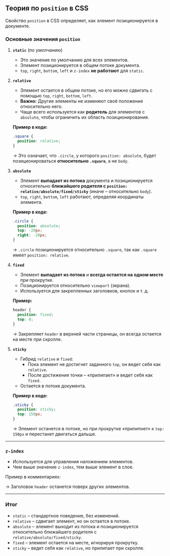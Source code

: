 ## Теория по `position` в CSS

Свойство `position` в CSS определяет, как элемент позиционируется в документе.

### Основные значения `position`

1.  **`static`** (по умолчанию)
    
    -   Это значение по умолчанию для всех элементов.
    -   Элемент позиционируется в общем потоке документа.
    -   `top`, `right`, `bottom`, `left` и `z-index` **не работают** для `static`.
2.  **`relative`**
    
    -   Элемент остается в общем потоке, но его можно сдвигать с помощью `top`, `right`, `bottom`, `left`.
    -   **Важно:** Другие элементы не изменяют своё положение относительно него.
    -   Чаще всего используется как **родитель** для элементов с `absolute`, чтобы ограничить их область позиционирования.
    
    **Пример в коде:**
    
    ``` css
    .square {
      position: relative;
    }
    ```
    
    → Это означает, что `.circle`, у которого `position: absolute`, будет позиционироваться **относительно `.square`**, а не `body`.
    
3.  **`absolute`**
    
    -   Элемент **выпадает из потока** документа и позиционируется относительно **ближайшего родителя с `position: relative/absolute/fixed/sticky`** (иначе – относительно `body`).
    -   `top`, `right`, `bottom`, `left` работают, определяя координаты элемента.
    
    **Пример в коде:**
    
    ``` css
    .circle {
      position: absolute;
      top: -20px;
      right: -20px;
    }
    ```
    
    → `.circle` позиционируется относительно `.square`, так как `.square` имеет `position: relative`.
    
4.  **`fixed`**
    
    -   Элемент **выпадает из потока** и **всегда остается на одном месте** при прокрутке.
    -   Позиционируется относительно `viewport` (экрана).
    -   Используется для закрепленных заголовков, кнопок и т. д.
    
    **Пример:**
    
    ``` css
    header {
      position: fixed;
      top: 0;
    }
    ```
    
    → Закрепляет `header` в верхней части страницы, он всегда остается на месте при скролле.
    
5.  **`sticky`**
    
    -   Гибрид `relative` и `fixed`:
        -   Пока элемент не достигнет заданного `top`, он ведет себя как `relative`.
        -   После достижения точки – «прилипает» и ведет себя как `fixed`.
    -   Остается в потоке документа.
    
    **Пример в коде:**
    
    ``` css
    .sticky {
      position: sticky;
      top: 150px;
    }
    ```
    
    → Элемент останется в потоке, но при прокрутке «прилипнет» к `top: 150px` и перестанет двигаться дальше.
    

___

### `z-index`

-   Используется для управления наложением элементов.
-   Чем выше значение `z-index`, тем выше элемент в слое.

Пример в комментариях:

→ Заголовок `header` останется поверх других элементов.

___

### Итог

-   `static` – стандартное поведение, без изменений.
-   `relative` – сдвигает элемент, но он остается в потоке.
-   `absolute` – элемент выходит из потока и позиционируется относительно ближайшего родителя с `relative/absolute/fixed/sticky`.
-   `fixed` – элемент остается на месте, игнорируя прокрутку.
-   `sticky` – ведет себя как `relative`, но прилипает при скролле.
